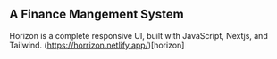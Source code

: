 ## A Finance Mangement System
Horizon is a complete responsive UI, built with JavaScript, Nextjs, and Tailwind.
(https://horrizon.netlify.app/)[horizon]
